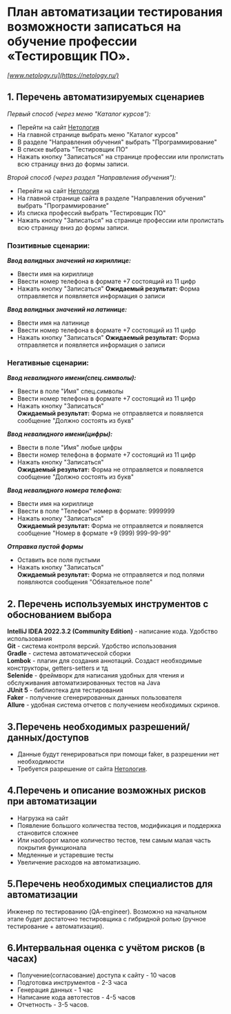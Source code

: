 # План автоматизации тестирования возможности записаться на обучение профессии «Тестировщик ПО».
*[www.netology.ru](https://netology.ru/)*


## 1. Перечень автоматизируемых сценариев
*Первый способ (через меню "Каталог курсов"):*
- Перейти на сайт [Нетология](https://netology.ru/)
- На главной странице выбрать меню "Каталог курсов"
- В разделе "Направления обучения" выбрать "Программирование"
- В списке выбрать "Тестировщик ПО"
- Нажать кнопку "Записаться" на странице профессии или пролистать всю страницу вниз до формы записи. 

*Второй способ (через раздел "Направления обучения"):*
- Перейти на сайт [Нетология](https://netology.ru/)
- На главной странице сайта в разделе "Направления обучения" выбрать "Программирование"
- Из списка профессий выбрать "Тестировщик ПО"
- Нажать кнопку "Записаться" на странице профессии или пролистать всю страницу вниз до формы записи.


### Позитивные сценарии:
***Ввод валидных значений на кириллице:***
- Ввести имя на кириллице
- Ввести номер телефона в формате +7 состоящий из 11 цифр
- Нажать кнопку "Записаться"
**Ожидаемый результат:** Форма отправляется и появляется информация о записи

***Ввод валидных значений на латинице:***
- Ввести имя на латинице
- Ввести номер телефона в формате +7 состоящий из 11 цифр
- Нажать кнопку "Записаться"
**Ожидаемый результат:** Форма отправляется и появляется информация о записи

### Негативные сценарии:

***Ввод невалидного имени(спец.символы):***
- Ввести в поле "Имя" спец.символы
- Ввести номер телефона в формате +7 состоящий из 11 цифр
- Нажать кнопку "Записаться"  
**Ожидаемый результат:** Форма не отправляется и появляется сообщение "Должно состоять из букв"

***Ввод невалидного имени(цифры):***
- Ввести в поле "Имя" любые цифры
- Ввести номер телефона в формате +7 состоящий из 11 цифр
- Нажать кнопку "Записаться"  
**Ожидаемый результат:** Форма не отправляется и появляется сообщение "Должно состоять из букв"

***Ввод невалидного номера телефона:***
- Ввести имя на кириллице
- Ввести в поле "Телефон" номер в формате: 9999999
- Нажать кнопку "Записаться"  
**Ожидаемый результат:** Форма не отправляется и появляется сообщение "Номер в формате +9 (999) 999-99-99"

***Отправка пустой формы***
- Оставить все поля пустыми
- Нажать кнопку "Записаться"  
**Ожидаемый результат:** Форма не отправляется и под полями появляются сообщения "Обязательное поле"

## 2. Перечень используемых инструментов с обоснованием выбора
**IntelliJ IDEA 2022.3.2 (Community Edition)** - написание кода. Удобство использования  
**Git** - система контроля версий. Удобство использования  
**Gradle** - система автоматической сборки  
**Lombok** - плагин для создания аннотаций. Создаст необходимые конструкторы, getters-setters и тд  
**Selenide** - фреймворк для написания удобных для чтения и обслуживания автоматизированных тестов на Java  
**JUnit 5** - библиотека для тестирования  
**Faker** - получение сгенерированных данных пользователя  
**Allure** - удобная система отчетов с получением необходимых скринов.  

## 3.Перечень необходимых разрешений/данных/доступов
- Данные будут генерироваться при помощи faker, в разрешении нет необходимости
- Требуется разрешение от сайта [Нетология](https://netology.ru/).

## 4.Перечень и описание возможных рисков при автоматизации
- Нагрузка на сайт
- Появление большого количества тестов, модификация и поддержка становится сложнее
- Или наоборот малое количество тестов, тем самым малая часть покрытия функционала
- Медленные и устаревшие тесты
- Увеличение расходов на автоматизацию.

## 5.Перечень необходимых специалистов для автоматизации
Инженер по тестированию (QA-engineer). Возможно на начальном этапе будет достаточно тестировщика с гибридной ролью (ручное тестирование + автоматизация).

## 6.Интервальная оценка с учётом рисков (в часах)
- Получение(согласование) доступа к сайту - 10 часов
- Подготовка инструментов - 2-3 часа
- Генерация данных - 1 час
- Написание кода автотестов - 4-5 часов
- Отчетность - 3-5 часов.


